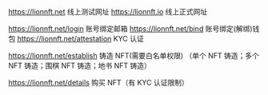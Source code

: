 https://lionnft.net 线上测试网址
https://lionnft.io 线上正式网址

https://lionnft.net/login 账号绑定邮箱
https://lionnft.net/bind 账号绑定(解绑)钱包
https://lionnft.net/attestation KYC 认证

https://lionnft.net/establish 铸造 NFT(需要白名单权限) （单个 NFT 铸造；多个 NFT 铸造；围棋 NFT 铸造；地书 NFT 铸造）

https://lionnft.net/details 购买 NFT（有 KYC 认证限制）
